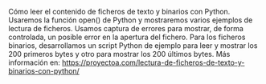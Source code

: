 Cómo leer el contenido de ficheros de texto y binarios con Python. Usaremos la función open() de Python y mostraremos varios ejemplos de lectura de ficheros. Usamos captura de errores para mostrar, de forma controlada, un posible error en la apertura del fichero. Para los ficheros binarios, desarrollamos un script Python de ejemplo para leer y mostrar los 200 primeros bytes y otro para mostrar los 200 últimos bytes. Más información en: https://proyectoa.com/lectura-de-ficheros-de-texto-y-binarios-con-python/

